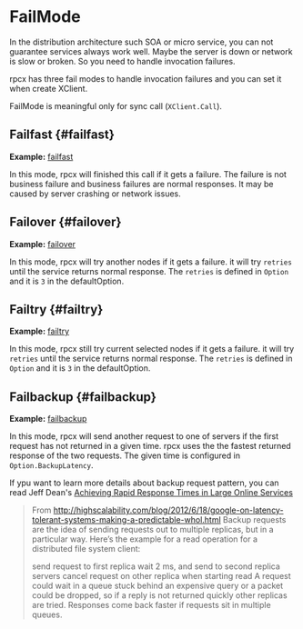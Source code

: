 # FailMode

In the distribution architecture such SOA or micro service, you can not guarantee services always work well. Maybe  the server is down or network is slow or broken. So you need to handle invocation failures.

rpcx has three fail modes to handle invocation failures and you can set it when create XClient.


FailMode is meaningful only for sync call (`XClient.Call`).


## Failfast {#failfast}

**Example:** [failfast](https://github.com/rpcx-ecosystem/rpcx-examples3/tree/master/failmode/failfast)


In this mode, rpcx will finished this call if it gets a failure. The failure is not business failure and business failures are normal responses. It may be caused by server crashing or network issues.


## Failover {#failover}

**Example:** [failover](https://github.com/rpcx-ecosystem/rpcx-examples3/tree/master/failmode/failover)


In this mode, rpcx will try another nodes if it gets a failure. it will try `retries` until the service returns normal response. The `retries` is defined in `Option` and it is `3` in the defaultOption.

## Failtry {#failtry}

**Example:** [failtry](https://github.com/rpcx-ecosystem/rpcx-examples3/tree/master/failmode/failtry)


In this mode, rpcx still try current selected nodes if it gets a failure. it will try `retries` until the service returns normal response. The `retries` is defined in `Option` and it is `3` in the defaultOption.

## Failbackup {#failbackup}

**Example:** [failbackup](https://github.com/rpcx-ecosystem/rpcx-examples3/tree/master/failmode/failbackup)

In this mode, rpcx will send another request to one of servers if the first request has not returned in a given time. rpcx uses the the fastest returned response of the two requests. The given time is configured in `Option.BackupLatency`.

If ypu want to learn more details about backup request pattern, you can read Jeff Dean's [Achieving Rapid Response Times in Large Online Services](https://static.googleusercontent.com/media/research.google.com/zh-CN//pubs/archive/44875.pdf)

> From http://highscalability.com/blog/2012/6/18/google-on-latency-tolerant-systems-making-a-predictable-whol.html
> Backup requests are the idea of sending requests out to multiple replicas, but in a particular way. Here’s the example for a read operation for a distributed file system client:
> 
> send request to first replica
> wait 2 ms, and send to second replica
> servers cancel request on other replica when starting read
> A request could wait in a queue stuck behind an expensive query or a packet could be dropped, so if a reply is not returned quickly other replicas are tried. Responses come back faster if requests sit in multiple queues.
